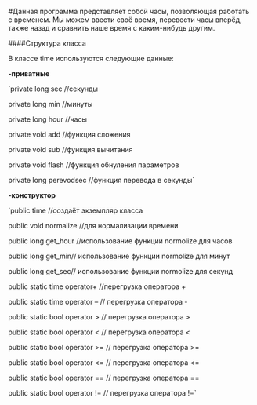 #Данная программа представляет собой часы, позволяющая работать с временем.
Мы можем ввести своё время, перевести часы вперёд, также назад  и сравнить наше время с каким-нибудь другим.

####Структура класса

В классе time используются следующие данные:

**-приватные**

`private long sec //секунды

private long min //минуты

private long hour //часы

private void add //функция сложения

private void sub //функция вычитания

private void flash //функция обнуления параметров

private long perevodsec //функция перевода в секунды`
        
**-конструктор**

`public time //создаёт экземпляр класса

public void normalize //для нормализации времени

public long get_hour //использование функции normolize для часов

public long get_min// использование функции normolize для минут

public long get_sec// использование функции normolize для секунд

public static time operator+ //перегрузка оператора +

public static time operator – // перегрузка оператора -

public static bool operator > // перегрузка оператора >

public static bool operator < // перегрузка оператора <

public static bool operator >= // перегрузка оператора >=

public static bool operator <= // перегрузка оператора <=

public static bool operator == // перегрузка оператора ==

public static bool operator != // перегрузка оператора !=`
